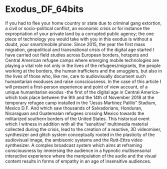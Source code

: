 # Exodus_DF_64bits
If you had to flee your home country or state due to criminal gang extortion, a civil or socio-political conflict, an economic crisis or for instance the expropriation of your private land by a corrupted public agency; the one piece of technology you would take with you in this exodus is without a doubt, your smart/mobile phone. 
Since 2015, the year the first mass migration, geopolitical and transnational crisis of the digital age started I have carried out field studies across European borders, hotspots and Central American refugee camps where emerging mobile technologies are playing a vital role not only in the lives of the refugees/migrants, the people working at the borders, the human traffickers and the smugglers, but also in the lives of those who, like me, care to audiovisually document such humanitarian exoduses and raise consciousness. 
In the case of this article I will present a first-person experience and point of view account, of a unique humanitarian exodus -the first of the digital age in Central America- which took place between the 9th and the 14th of November 2018 at the temporary refugee camp installed in the “Jesús Martinez Palillo” Stadium, Mexico D.F. And which saw thousands of Salvadorians, Honduran, Nicaraguan and Guatemalan refugees crossing Mexico towards the militarized southern borders of the United States. 
This historical event which I witness in addition with all the “sensitive” multimedia material collected during the crisis, lead to the creation of a reactive, 3D videomixer, synthesizer and glitch system conceptually rooted in the plasticity of the audiovisual image, the ambisonic systems and the Rutt-Ettra video synthesizer. A complex broadcast system which aims at reframing consciousness by immersing the audience in a hypnotic multisensorial interactive experience where the manipulation of the audio and the visual content results in forms of empathy in an age of insensitive audiences.

